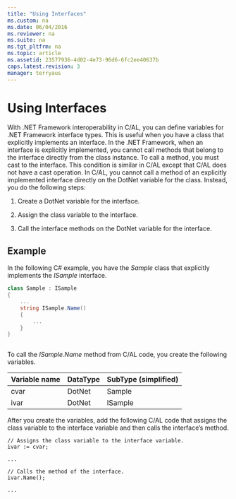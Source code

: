 ```yaml
---
title: "Using Interfaces"
ms.custom: na
ms.date: 06/04/2016
ms.reviewer: na
ms.suite: na
ms.tgt_pltfrm: na
ms.topic: article
ms.assetid: 23577936-4d02-4e73-96d6-6fc2ee40637b
caps.latest.revision: 3
manager: terryaus
---
```

# Using Interfaces
With .NET Framework interoperability in C\/AL, you can define variables for .NET Framework interface types. This is useful when you have a class that explicitly implements an interface. In the .NET Framework, when an interface is explicitly implemented, you cannot call methods that belong to the interface directly from the class instance. To call a method, you must cast to the interface. This condition is similar in C\/AL except that C\/AL does not have a cast operation. In C\/AL, you cannot call a method of an explicitly implemented interface directly on the DotNet variable for the class. Instead, you do the following steps:  
  
1.  Create a DotNet variable for the interface.  
  
2.  Assign the class variable to the interface.  
  
3.  Call the interface methods on the DotNet variable for the interface.  
  
## Example  
 In the following C\# example, you have the *Sample* class that explicitly implements the *ISample* interface.  
  
```c#  
class Sample : ISample  
{  
    ...  
    string ISample.Name()  
    {  
        ...  
    }  
}  
  
```  
  
 To call the *ISample.Name* method from C\/AL code, you create the following variables.  
  
|Variable name|DataType|SubType \(simplified\)|  
|-------------------|--------------|----------------------------|  
|cvar|DotNet|Sample|  
|ivar|DotNet|ISample|  
  
 After you create the variables, add the following C\/AL code that assigns the class variable to the interface variable and then calls the interface’s method.  
  
```  
// Assigns the class variable to the interface variable.  
ivar := cvar;  
  
...  
  
// Calls the method of the interface.  
ivar.Name();  
  
...  
  
```